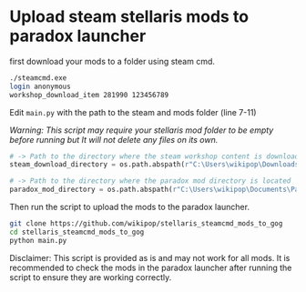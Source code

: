 # Upload steam stellaris mods to paradox launcher

first download your mods to a folder using steam cmd.

```bash
./steamcmd.exe
login anonymous
workshop_download_item 281990 123456789
```

Edit `main.py` with the path to the steam and mods folder (line 7-11)

*Warning: This script may require your stellaris mod folder to be empty before running but It will not delete any files on its own.*

```python
# -> Path to the directory where the steam workshop content is downloaded
steam_download_directory = os.path.abspath(r"C:\Users\wikipop\Downloads\steamapps\workshop\content\281990")

# -> Path to the directory where the paradox mod directory is located
paradox_mod_directory = os.path.abspath(r"C:\Users\wikipop\Documents\Paradox Interactive\Stellaris\mod")
```

Then run the script to upload the mods to the paradox launcher.

```bash
git clone https://github.com/wikipop/stellaris_steamcmd_mods_to_gog
cd stellaris_steamcmd_mods_to_gog
python main.py
```

Disclaimer: This script is provided as is and may not work for all mods. It is recommended to check the mods in the paradox launcher after running the script to ensure they are working correctly.